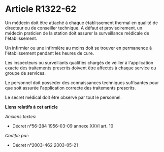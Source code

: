 # Article R1322-62

Un médecin doit être attaché à chaque établissement thermal en qualité de directeur ou de conseiller technique. A défaut et
provisoirement, un médecin praticien de la station doit assurer la surveillance médicale de l'établissement.

Un infirmier ou une infirmière au moins doit se trouver en permanence à l'établissement pendant les heures de cure.

Les inspecteurs ou surveillants qualifiés chargés de veiller à l'application exacte des traitements prescrits doivent être
affectés à chaque service ou groupe de services.

Le personnel doit posséder des connaissances techniques suffisantes pour que soit assurée l'application correcte des
traitements prescrits.

Le secret médical doit être observé par tout le personnel.

**Liens relatifs à cet article**

_Anciens textes_:

  - Décret n°56-284 1956-03-09 annexe XXVI art. 10

_Codifié par_:

  - Décret n°2003-462 2003-05-21
